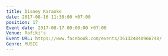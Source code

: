 ```yaml
---
title: Disney Karaoke
date: 2017-08-16 11:30:00 +07:00
position: 17
Event date: 2017-08-17 00:00:00 +07:00
Venue: Rafiki's
Event URL: https://www.facebook.com/events/361324840966748/
Genre: MUSIC
---
```


